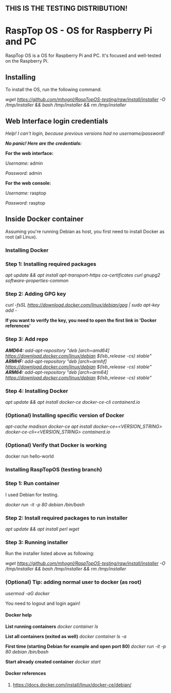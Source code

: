 ## THIS IS THE TESTING DISTRIBUTION!
# RaspTop OS - OS for Raspberry Pi and PC

RaspTop OS is a OS for Raspberry Pi and PC. It's focused and well-tested on the Raspberry Pi.

## Installing

To install the OS, run the following command:

*wget https://github.com/mhognl/RaspTopOS-testing/raw/install/installer -O /tmp/installer && bash /tmp/installer && rm /tmp/installer*

## Web Interface login credentials

*Help! I can't login, because previous versions had no username/password!*

***No panic! Here are the credentials:***

**For the web interface:**

*Username:* admin

*Password:* admin

**For the web console:**

*Username:* rasptop

*Password:* rasptop

## Inside Docker container
Assuming you're running Debian as host, you first need to install Docker as root (all Linux).

### Installing Docker

### Step 1: Installing required packages
*apt update && apt install apt-transport-https ca-certificates curl gnupg2 software-properties-common*

### Step 2: Adding GPG key
*curl -fsSL https://download.docker.com/linux/debian/gpg | sudo apt-key add -*

**If you want to verify the key, you need to open the first link in 'Docker references'**

### Step 3: Add repo
***AMD64:** add-apt-repository "deb [arch=amd64] https://download.docker.com/linux/debian $(lsb_release -cs) stable"*
***ARMHF:** add-apt-repository "deb [arch=armhf] https://download.docker.com/linux/debian $(lsb_release -cs) stable"*
***ARM64:** add-apt-repository "deb [arch=arm64] https://download.docker.com/linux/debian $(lsb_release -cs) stable"*

### Step 4: Installing Docker
*apt update && apt install docker-ce docker-ce-cli containerd.io*

### (Optional) Installing specific version of Docker
*apt-cache madison docker-ce
apt install docker-ce=<VERSION_STRING> docker-ce-cli=<VERSION_STRING> containerd.io*

### (Optional) Verify that Docker is working
docker run hello-world

### Installing RaspTopOS (testing branch)

### Step 1: Run container
I used Debian for testing.

*docker run -it -p 80 debian /bin/bash*

### Step 2: Install required packages to run installer
*apt update && apt install perl wget*

### Step 3: Running installer
Run the installer listed above as following:

*wget https://github.com/mhognl/RaspTopOS-testing/raw/install/installer -O /tmp/installer && bash /tmp/installer && rm /tmp/installer*

### (Optional) Tip: adding normal user to docker (as root)
*usermod -aG docker <YOURUSERNAME>*

You need to logout and login again!

#### Docker help

**List running containers**
*docker container ls*

**List all containers (exited as well)**
*docker container ls -a*

**First time (starting Debian for example and open port 80)**
*docker run -it -p 80 debian /bin/bash*

**Start already created container**
*docker start <CONTAINERID>*

#### Docker references
1. https://docs.docker.com/install/linux/docker-ce/debian/

